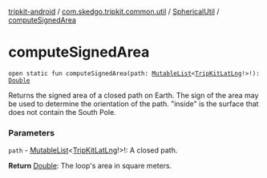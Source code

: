 [tripkit-android](../../index.md) / [com.skedgo.tripkit.common.util](../index.md) / [SphericalUtil](index.md) / [computeSignedArea](./compute-signed-area.md)

# computeSignedArea

`open static fun computeSignedArea(path: `[`MutableList`](https://kotlinlang.org/api/latest/jvm/stdlib/kotlin.collections/-mutable-list/index.html)`<`[`TripKitLatLng`](../-trip-kit-lat-lng/index.md)`!>!): `[`Double`](https://kotlinlang.org/api/latest/jvm/stdlib/kotlin/-double/index.html)

Returns the signed area of a closed path on Earth. The sign of the area may be used to determine the orientation of the path. "inside" is the surface that does not contain the South Pole.

### Parameters

`path` - [MutableList](https://kotlinlang.org/api/latest/jvm/stdlib/kotlin.collections/-mutable-list/index.html)&lt;[TripKitLatLng](../-trip-kit-lat-lng/index.md)!&gt;!: A closed path.

**Return**
[Double](https://kotlinlang.org/api/latest/jvm/stdlib/kotlin/-double/index.html): The loop's area in square meters.

